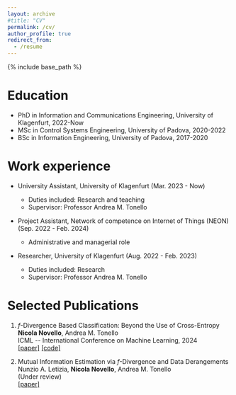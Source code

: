 ```yaml
---
layout: archive
#title: "CV"
permalink: /cv/
author_profile: true
redirect_from:
  - /resume
---
```


{% include base_path %}

Education
======
* PhD in Information and Communications Engineering, University of Klagenfurt, 2022-Now
* MSc in Control Systems Engineering, University of Padova, 2020-2022
* BSc in Information Engineering, University of Padova, 2017-2020

Work experience
======

* University Assistant, University of Klagenfurt (Mar. 2023 - Now)
  * Duties included: Research and teaching
  * Supervisor: Professor Andrea M. Tonello

* Project Assistant, Network of competence on Internet of Things (NEON) (Sep. 2022 - Feb. 2024)
  * Administrative and managerial role
 
* Researcher, University of Klagenfurt (Aug. 2022 - Feb. 2023)
  * Duties included: Research
  * Supervisor: Professor Andrea M. Tonello


  
Selected Publications
======
1.  $f$-Divergence Based Classification: Beyond the Use of Cross-Entropy                         
**Nicola Novello**, Andrea M. Tonello                                      
ICML -- International Conference on Machine Learning, 2024                     
[[paper]](https://proceedings.mlr.press/v235/novello24a.html)  [[code]](https://github.com/nicolaNovello/discriminative-classification-fDiv)

2.  Mutual Information Estimation via $f$-Divergence and Data Derangements                       
Nunzio A. Letizia, **Nicola Novello**, Andrea M. Tonello       
(Under review)                                                               
[[paper]](https://arxiv.org/abs/2305.20025)
